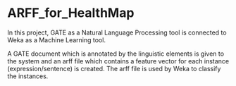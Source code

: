 # ARFF_for_HealthMap

In this project, GATE as a Natural Language Processing tool is connected to Weka as a Machine Learning tool.

A GATE document which is annotated by the linguistic elements is given to the system and an arff file which contains a feature vector for each instance (expression/sentence) is created. The arff file is used by Weka to classify the instances.
